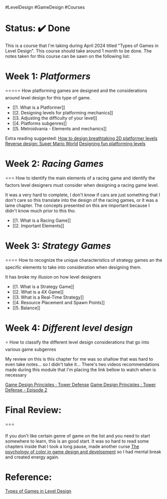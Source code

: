 #LevelDesign #GameDesign #Courses 
# Status: **✔️ Done**

This is a course that I'm taking during April 2024 titled "Types of Games in Level Design". This course should take around 1 month to be done. The notes taken for this course can be sawn on the following list:

# Week 1: *Platformers*
⭐⭐⭐⭐⭐
How platforming games are designed and the considerations around level design for this type of game.

- [[1. What is a Platformer]]
- [[2. Designing levels for platforming mechanics]]
- [[3. Adjusting the difficulty of your level]]
- [[4. Platforms subgenres]]
- [[5. Metroidvania - Elements and mechanics]]

Extra reading suggested:
[How to design breathtaking 2D platformer levels](https://eledris.com/design-2d-platformer-levels/)
[Reverse design: Super Mario World](https://thegamedesignforum.com/features/RD_SMW_1.html)
[Designing fun platforming levels](https://developer.amazon.com/apps-and-games/blogs/2017/12/platforming-level-design-tips)

# Week 2: *Racing Games*
⭐⭐⭐
How to identify the main elements of a racing game and identify the factors level designers must consider when designing a racing game level. 

It was a very hard to complete, I don't know if cars are just something that I don't care so this translate into the design of the racing games, or it was a lame chapter. The concepts presented on this are important because I didn't know much prior to this tho.

- [[1. What is a Racing Game]]
- [[2. Important Elements]]

# Week 3: *Strategy Games*
⭐⭐⭐⭐
How to recognize the unique characteristics of strategy games an the specific elements to take into consideration when designing them.

It has broke my illusion on how level designers

- [[1. What is a Strategy Game]]
- [[2. What is a 4X Game]]
- [[3. What is a Real-Time Strategy]]
- [[4. Resource Placement and Spawn Points]]
- [[5. Balance]]

# Week 4: *Different level design*
⭐
How to classify the different level design considerations that go into various game subgenres


My review on this is this chapter for me was so shallow that was hard to even take notes... so I didn't take it... There's two videos recommendations made during this module that I'm placing the link bellow to watch when is necessary

[Game Design Principles : Tower Defense](https://www.youtube.com/watch?v=DL4tiI53IW4&t=3s)
[Game Design Principles : Tower Defense - Episode 2](https://www.youtube.com/watch?v=dHIrZBTkajc)

# Final Review:
⭐⭐⭐

If you don't like certain genre of game on the list and you need to start somewhere to learn, this is an good start. It was so hard to read some chapters inside that I took a long pause, made another curse [The psychology of color in game design and development](obsidian://open?vault=content&file=Study%20Notes%2FArt%20%26%20Design%2FColor%2FCourse%20-%20The%20Psychology%20of%20Color%20in%20Game%20Design%20and%20Development%2F_Introduction) so I had mental break and created energy again.
# Reference:
[Types of Games in Level Design](https://learning.edx.org/course/course-v1:LCIEducation+130.2x+3T2023/home)

